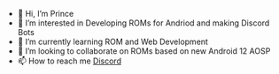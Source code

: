 - 👋 Hi, I’m Prince
- 👀 I’m interested in Developing ROMs for Andriod and making Discord Bots
- 🌱 I’m currently learning ROM and Web Development
- 💞️ I’m looking to collaborate on ROMs based on new Android 12 AOSP
- 📫 How to reach me [Discord](https://discord.gg/9vgqajb)

<!---
Prince1082/Prince1082 is a ✨ special ✨ repository because its `README.md` (this file) appears on your GitHub profile.
You can click the Preview link to take a look at your changes.
--->

